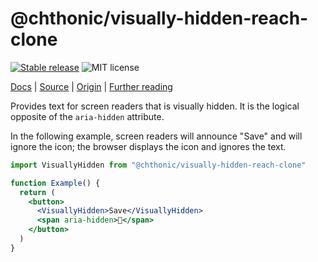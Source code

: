 # @chthonic/visually-hidden-reach-clone

[![Stable release](https://img.shields.io/npm/v/@chthonic/visually-hidden-reach-clone.svg)](https://npm.im/@chthonic/visually-hidden-reach-clone) ![MIT license](https://badgen.now.sh/badge/license/MIT)

[Docs](https://reach.tech/visually-hidden) | [Source](https://github.com/reach/reach-ui/tree/main/packages/visually-hidden) | [Origin](https://snook.ca/archives/html_and_css/hiding-content-for-accessibility) | [Further reading](https://a11yproject.com/posts/how-to-hide-content/)

Provides text for screen readers that is visually hidden. It is the logical opposite of the `aria-hidden` attribute.

In the following example, screen readers will announce "Save" and will ignore the icon; the browser displays the icon and ignores the text.

```jsx
import VisuallyHidden from "@chthonic/visually-hidden-reach-clone"

function Example() {
  return (
    <button>
      <VisuallyHidden>Save</VisuallyHidden>
      <span aria-hidden>💾</span>
    </button>
  )
}
```
